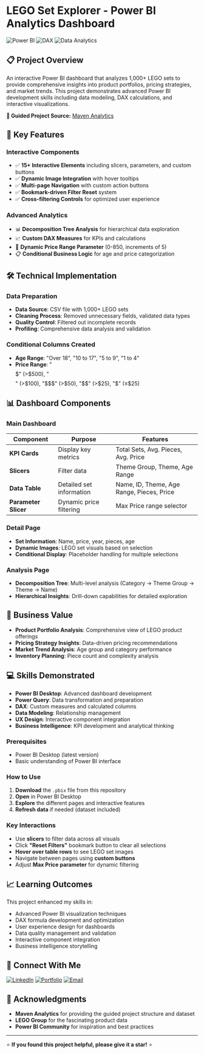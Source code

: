 # LEGO Set Explorer - Power BI Analytics Dashboard

![Power BI](https://img.shields.io/badge/Power%20BI-F2C811?style=for-the-badge&logo=powerbi&logoColor=black)
![DAX](https://img.shields.io/badge/DAX-0078D4?style=for-the-badge&logo=microsoft&logoColor=white)
![Data Analytics](https://img.shields.io/badge/Data%20Analytics-FF6B6B?style=for-the-badge&logo=chartdotjs&logoColor=white)

## 📋 Project Overview

An interactive Power BI dashboard that analyzes 1,000+ LEGO sets to provide comprehensive insights into product portfolios, pricing strategies, and market trends. This project demonstrates advanced Power BI development skills including data modeling, DAX calculations, and interactive visualizations.

**🎯 Guided Project Source:** [Maven Analytics](https://www.mavenanalytics.io/)

## 🚀 Key Features

### **Interactive Components**
- ✅ **15+ Interactive Elements** including slicers, parameters, and custom buttons
- ✅ **Dynamic Image Integration** with hover tooltips
- ✅ **Multi-page Navigation** with custom action buttons
- ✅ **Bookmark-driven Filter Reset** system
- ✅ **Cross-filtering Controls** for optimized user experience

### **Advanced Analytics**
- 📊 **Decomposition Tree Analysis** for hierarchical data exploration
- 📈 **Custom DAX Measures** for KPIs and calculations
- 🎯 **Dynamic Price Range Parameter** (0-850, increments of 5)
- 📋 **Conditional Business Logic** for age and price categorization

## 🛠️ Technical Implementation

### **Data Preparation**
- **Data Source**: CSV file with 1,000+ LEGO sets
- **Cleaning Process**: Removed unnecessary fields, validated data types
- **Quality Control**: Filtered out incomplete records
- **Profiling**: Comprehensive data analysis and validation

### **Conditional Columns Created**
- **Age Range**: "Over 18", "10 to 17", "5 to 9", "1 to 4"
- **Price Range**: "$$$$$" (>$500), "$$$$" (>$100), "$$$" (>$50), "$$" (>$25), "$" (≤$25)

## 📊 Dashboard Components

### **Main Dashboard**
| Component | Purpose | Features |
|-----------|---------|----------|
| **KPI Cards** | Display key metrics | Total Sets, Avg. Pieces, Avg. Price |
| **Slicers** | Filter data | Theme Group, Theme, Age Range |
| **Data Table** | Detailed set information | Name, ID, Theme, Age Range, Pieces, Price |
| **Parameter Slicer** | Dynamic price filtering | Max Price range selector |

### **Detail Page**
- **Set Information**: Name, price, year, pieces, age
- **Dynamic Images**: LEGO set visuals based on selection
- **Conditional Display**: Placeholder handling for multiple selections

### **Analysis Page**
- **Decomposition Tree**: Multi-level analysis (Category → Theme Group → Theme → Name)
- **Hierarchical Insights**: Drill-down capabilities for detailed exploration

## 🎯 Business Value

- **Product Portfolio Analysis**: Comprehensive view of LEGO product offerings
- **Pricing Strategy Insights**: Data-driven pricing recommendations
- **Market Trend Analysis**: Age group and category performance
- **Inventory Planning**: Piece count and complexity analysis

## 💻 Skills Demonstrated

- **Power BI Desktop**: Advanced dashboard development
- **Power Query**: Data transformation and preparation
- **DAX**: Custom measures and calculated columns
- **Data Modeling**: Relationship management
- **UX Design**: Interactive component integration
- **Business Intelligence**: KPI development and analytical thinking


### **Prerequisites**
- Power BI Desktop (latest version)
- Basic understanding of Power BI interface

### **How to Use**
1. **Download** the `.pbix` file from this repository
2. **Open** in Power BI Desktop
3. **Explore** the different pages and interactive features
4. **Refresh data** if needed (dataset included)

### **Key Interactions**
- Use **slicers** to filter data across all visuals
- Click **"Reset Filters"** bookmark button to clear all selections
- **Hover over table rows** to see LEGO set images
- Navigate between pages using **custom buttons**
- Adjust **Max Price parameter** for dynamic filtering

## 📈 Learning Outcomes

This project enhanced my skills in:
- Advanced Power BI visualization techniques
- DAX formula development and optimization
- User experience design for dashboards
- Data quality management and validation
- Interactive component integration
- Business intelligence storytelling

## 🤝 Connect With Me

[![LinkedIn](https://img.shields.io/badge/LinkedIn-0077B5?style=for-the-badge&logo=linkedin&logoColor=white)](your-linkedin-url)
[![Portfolio](https://img.shields.io/badge/Portfolio-FF5722?style=for-the-badge&logo=todoist&logoColor=white)](your-portfolio-url)
[![Email](https://img.shields.io/badge/Email-D14836?style=for-the-badge&logo=gmail&logoColor=white)](mailto:your-email)

## 🙏 Acknowledgments

- **Maven Analytics** for providing the guided project structure and dataset
- **LEGO Group** for the fascinating product data
- **Power BI Community** for inspiration and best practices

---

⭐ **If you found this project helpful, please give it a star!** ⭐
